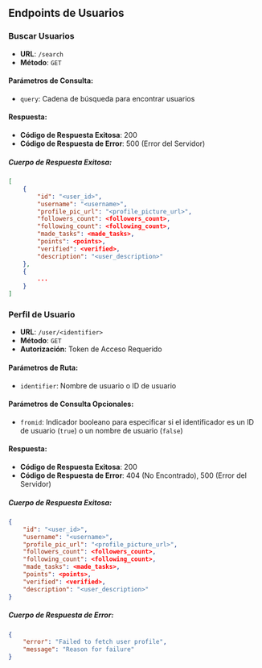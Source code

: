 ## Endpoints de Usuarios

### Buscar Usuarios

- **URL**: `/search`
- **Método**: `GET`

#### Parámetros de Consulta:
- `query`: Cadena de búsqueda para encontrar usuarios

#### Respuesta:
- **Código de Respuesta Exitosa**: 200
- **Código de Respuesta de Error**: 500 (Error del Servidor)

##### Cuerpo de Respuesta Exitosa:

```json
[
    {
        "id": "<user_id>",
        "username": "<username>",
        "profile_pic_url": "<profile_picture_url>",
        "followers_count": <followers_count>,
        "following_count": <following_count>,
        "made_tasks": <made_tasks>,
        "points": <points>,
        "verified": <verified>,
        "description": "<user_description>"
    },
    {
        ...
    }
]
```

### Perfil de Usuario

- **URL**: `/user/<identifier>`
- **Método**: `GET`
- **Autorización**: Token de Acceso Requerido

#### Parámetros de Ruta:
- `identifier`: Nombre de usuario o ID de usuario

#### Parámetros de Consulta Opcionales:
- `fromid`: Indicador booleano para especificar si el identificador es un ID de usuario (`true`) o un nombre de usuario (`false`)

#### Respuesta:
- **Código de Respuesta Exitosa**: 200
- **Código de Respuesta de Error**: 404 (No Encontrado), 500 (Error del Servidor)

##### Cuerpo de Respuesta Exitosa:

```json
{
    "id": "<user_id>",
    "username": "<username>",
    "profile_pic_url": "<profile_picture_url>",
    "followers_count": <followers_count>,
    "following_count": <following_count>,
    "made_tasks": <made_tasks>,
    "points": <points>,
    "verified": <verified>,
    "description": "<user_description>"
}
```

##### Cuerpo de Respuesta de Error:

```json
{
    "error": "Failed to fetch user profile",
    "message": "Reason for failure"
}
```